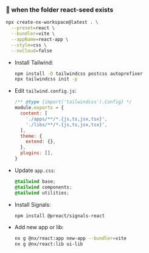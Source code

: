 ### 📂 when the folder react-seed exists

```bash
npx create-nx-workspace@latest . \
  --preset=react \
  --bundler=vite \
  --appName=react-app \
  --style=css \
  --nxCloud=false
```

- Install Tailwind:

  ```bash
  npm install -D tailwindcss postcss autoprefixer
  npx tailwindcss init -p
  ```

- Edit `tailwind.config.js`:

  ```js
  /** @type {import('tailwindcss').Config} */
  module.exports = {
    content: [
      './apps/**/*.{js,ts,jsx,tsx}',
      './libs/**/*.{js,ts,jsx,tsx}',
    ],
    theme: {
      extend: {},
    },
    plugins: [],
  }
  ```

- Update `app.css`:

  ```css
  @tailwind base;
  @tailwind components;
  @tailwind utilities;
  ```

- Install Signals:

  ```bash
  npm install @preact/signals-react
  ```

- Add new app or lib:

  ```bash
  nx g @nx/react:app new-app --bundler=vite
  nx g @nx/react:lib ui-lib
  ```
